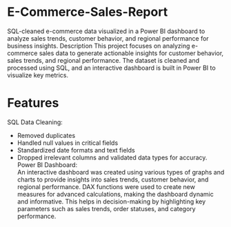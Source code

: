 # E-Commerce-Sales-Report
SQL-cleaned e-commerce data visualized in a Power BI dashboard to analyze sales trends, customer behavior, and regional performance for business insights.
Description
This project focuses on analyzing e-commerce sales data to generate actionable insights for customer behavior, sales trends, and regional performance. The dataset is cleaned and processed using SQL, and an interactive dashboard is built in Power BI to visualize key metrics.
# Features
SQL Data Cleaning: <br>
* Removed duplicates
* Handled null values in critical fields
* Standardized date formats and text fields
* Dropped irrelevant columns and validated data types for accuracy. <br>
Power BI Dashboard: <br>
An interactive dashboard was created using various types of graphs and charts to provide insights into sales trends, customer behavior, and regional performance. DAX functions were used to create new measures for advanced calculations, making the dashboard dynamic and informative. This helps in decision-making by highlighting key parameters such as sales trends, order statuses, and category performance.
